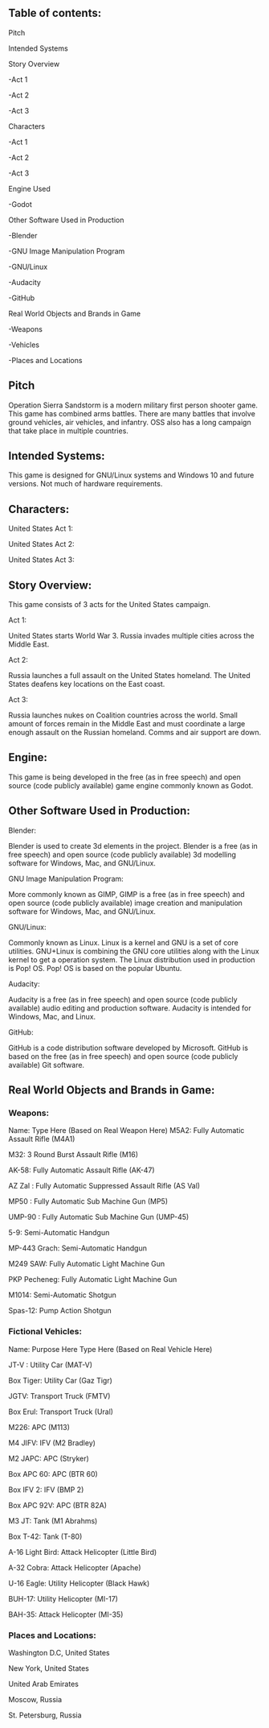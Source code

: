  
## Table of contents:

Pitch

Intended Systems

Story Overview

-Act 1

-Act 2

-Act 3

Characters

-Act 1

-Act 2

-Act 3

Engine Used

-Godot

Other Software Used in Production

-Blender

-GNU Image Manipulation Program

-GNU/Linux

-Audacity

-GitHub

Real World Objects and Brands in Game

-Weapons

-Vehicles

-Places and Locations

## Pitch

Operation Sierra Sandstorm is a modern military first person shooter game. This game has combined arms battles. There are many battles that involve ground vehicles, air vehicles, and infantry. OSS also has a long campaign that take place in multiple countries.

## Intended Systems:

This game is designed for GNU/Linux systems and Windows 10 and future versions. Not much of hardware requirements.

## Characters:

United States Act 1:

United States Act 2:

United States Act 3:

## Story Overview:

This game consists of 3 acts for the United States campaign.

Act 1:

United States starts World War 3. Russia invades multiple cities across the Middle East.

Act 2:

Russia launches a full assault on the United States homeland. The United States deafens key locations on the East coast.

Act 3:

Russia launches nukes on Coalition countries across the world. Small amount of forces remain in the Middle East and must coordinate a large enough assault on the Russian homeland. Comms and air support are down.

## Engine:

This game is being developed in the free (as in free speech) and open source (code publicly available) game engine commonly known as Godot.

## Other Software Used in Production:

Blender:

Blender is used to create 3d elements in the project. Blender is a free (as in free speech) and open source (code publicly available) 3d modelling software for Windows, Mac, and GNU/Linux.

GNU Image Manipulation Program:

More commonly known as GIMP, GIMP is a free (as in free speech) and open source (code publicly available) image creation and manipulation software for Windows, Mac, and GNU/Linux.

GNU/Linux:

Commonly known as Linux. Linux is a kernel and GNU is a set of core utilities. GNU+Linux is combining the GNU core utilities along with the Linux kernel to get a operation system. The Linux distribution used in production is Pop! OS. Pop! OS is based on the popular Ubuntu.

Audacity:

Audacity is a free (as in free speech) and open source (code publicly available) audio editing and production software. Audacity is intended for Windows, Mac, and Linux.

GitHub:

GitHub is a code distribution software developed by Microsoft. GitHub is based on the free (as in free speech) and open source (code publicly available) Git software.

## Real World Objects and Brands in Game:

### Weapons:
Name: Type Here (Based on Real Weapon Here)
M5A2: Fully Automatic Assault Rifle (M4A1)

M32: 3 Round Burst Assault Rifle (M16)

AK-58: Fully Automatic Assault Rifle (AK-47)

AZ Zal : Fully Automatic Suppressed Assault Rifle (AS Val)

MP50 : Fully Automatic Sub Machine Gun (MP5)

UMP-90 : Fully Automatic Sub Machine Gun (UMP-45)

5-9: Semi-Automatic Handgun

MP-443 Grach: Semi-Automatic Handgun

M249 SAW: Fully Automatic Light Machine Gun

PKP Pecheneg: Fully Automatic Light Machine Gun

M1014: Semi-Automatic Shotgun

Spas-12: Pump Action Shotgun

### Fictional Vehicles:

Name: Purpose Here Type Here (Based on Real Vehicle Here)

JT-V : Utility Car (MAT-V)

Box Tiger: Utility Car (Gaz Tigr)

JGTV: Transport Truck (FMTV)

Box Erul: Transport Truck (Ural)

M226: APC (M113)

M4 JIFV: IFV (M2 Bradley)

M2 JAPC: APC (Stryker)

Box APC 60: APC (BTR 60)

Box IFV 2: IFV (BMP 2)

Box APC 92V: APC (BTR 82A)

M3 JT: Tank (M1 Abrahms)

Box T-42: Tank (T-80)

A-16 Light Bird: Attack Helicopter (Little Bird)

A-32 Cobra: Attack Helicopter (Apache)

U-16 Eagle: Utility Helicopter (Black Hawk)

BUH-17: Utility Helicopter (MI-17)

BAH-35: Attack Helicopter (MI-35)

### Places and Locations:

Washington D.C, United States

New York, United States

United Arab Emirates

Moscow, Russia

St. Petersburg, Russia